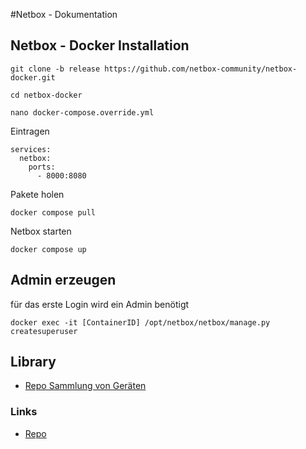#Netbox - Dokumentation

## Netbox - Docker Installation
```
git clone -b release https://github.com/netbox-community/netbox-docker.git
```
```
cd netbox-docker
```
```
nano docker-compose.override.yml
```
Eintragen
```
services:
  netbox:
    ports:
      - 8000:8080
```
Pakete holen
```
docker compose pull
```
Netbox starten
```
docker compose up
```

## Admin erzeugen
für das erste Login wird ein Admin benötigt
```
docker exec -it [ContainerID] /opt/netbox/netbox/manage.py createsuperuser
```
## Library
+ [Repo Sammlung von Geräten](https://github.com/netbox-community/devicetype-library/tree/master)


### Links
+ [Repo](https://github.com/netbox-community/netbox-docker?ref=packetswitch.co.uk)
